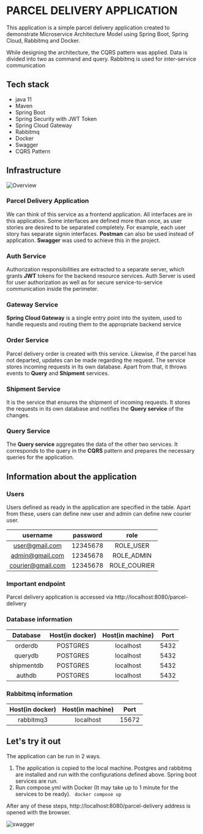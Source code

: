 # PARCEL DELIVERY APPLICATION


This application is a simple parcel delivery application created to demonstrate Microservice Architecture Model using Spring Boot, Spring Cloud, Rabbitmq and Docker.

While designing the architecture, the CQRS pattern was applied. Data is divided into two as command and query. Rabbitmq is used for inter-service communication

## Tech stack
- java 11
- Maven
- Spring Boot
- Spring Security with JWT Token
- Spring Cloud Gateway
- Rabbitmq
- Docker
- Swagger
- CQRS Pattern

## Infrastructure

![Overview](https://user-images.githubusercontent.com/2388153/172686507-8b32a088-76ed-478d-a4d0-e213a0e899f3.png)

### Parcel Delivery Application
We can think of this service as a frontend application. All interfaces are in this application. Some interfaces are defined more than once, as user stories are desired to be separated completely. For example, each user story has separate signin interfaces. **Postman** can also be used instead of application. **Swagger** was used to achieve this in the project.

### Auth Service
Authorization responsibilities are extracted to a separate server, which grants **JWT** tokens for the backend resource services. Auth Server is used for user authorization as well as for secure service-to-service communication inside the perimeter.

### Gateway Service
**Spring Cloud Gateway** is a single entry point into the system, used to handle requests and routing them to the appropriate backend service 

### Order Service
Parcel delivery order is created with this service. Likewise, if the parcel has not departed, updates can be made regarding the request. The service stores incoming requests in its own database. Apart from that, it throws events to **Query** and **Shipment** services.

### Shipment Service
It is the service that ensures the shipment of incoming requests. It stores the requests in its own database and notifies the **Query service** of the changes.

### Query Service
The **Query service** aggregates the data of the other two services. It corresponds to the query in the **CQRS** pattern and prepares the necessary queries for the application.



## Information about the application

### Users
Users defined as ready in the application are specified in the table. Apart from these, users can define new user and admin can define new courier user.

| username | password |  role |
| :---: | :---: | :---: | 
| user@gmail.com | 12345678 | ROLE_USER | 
| admin@gmail.com | 12345678 | ROLE_ADMIN |  
| courier@gmail.com | 12345678 | ROLE_COURIER |  


### Important endpoint
Parcel delivery application is accessed via http://localhost:8080/parcel-delivery 

### Database information
| Database | Host(in docker) | Host(in machine) |  Port |
| :---: | :---: | :---: | :---: |  
| orderdb | POSTGRES | localhost | 5432 | 
| querydb | POSTGRES | localhost | 5432 |  
| shipmentdb | POSTGRES | localhost | 5432 | 
| authdb | POSTGRES | localhost | 5432 | 

### Rabbitmq information
Host(in docker) | Host(in machine) |  Port |
| :---: | :---: | :---: |  
| rabbitmq3 | localhost | 15672 | 


## Let's try it out
The application can be run in 2 ways.
1) The application is copied to the local machine. Postgres and rabbitmq are installed and run with the configurations defined above. Spring boot services are run.
2) Run compose.yml with Docker (It may take up to 1 minute for the services to be ready).
``` docker compose up```


After any of these steps, http://localhost:8080/parcel-delivery address is opened with the browser.


![swagger](https://user-images.githubusercontent.com/2388153/172691146-cfa4a148-eafa-4b9f-9249-81edf8ec402b.png)


